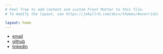 ```yaml
---
# Feel free to add content and custom Front Matter to this file.
# To modify the layout, see https://jekyllrb.com/docs/themes/#overriding-theme-defaults

layout: home
---
```

- [email](mailto:tony@antoniobird.com)
- [github](https://github.com/tonybird)
- [linkedin](https://www.linkedin.com/in/tonybird)